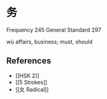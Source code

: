 # 务
Frequency 245
General Standard 297

wù
affairs, business; must, should

## References
- [[HSK 2]]
- [[5 Strokes]]
- [[夂 Radical]]